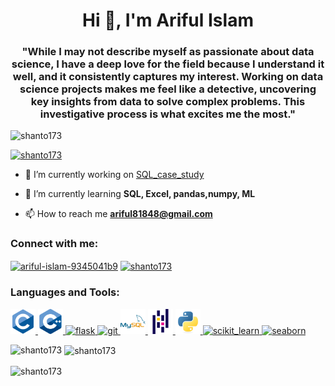 <h1 align="center">Hi 👋, I'm Ariful Islam</h1>
<h3 align="center">"While I may not describe myself as passionate about data science, I have a deep love for the field because I understand it well, and it consistently captures my interest. Working on data science projects makes me feel like a detective, uncovering key insights from data to solve complex problems. This investigative process is what excites me the most."</h3>

<p align="left"> <img src="https://komarev.com/ghpvc/?username=shanto173&label=Profile%20views&color=0e75b6&style=flat" alt="shanto173" /> </p>

<p align="left"> <a href="https://github.com/ryo-ma/github-profile-trophy"><img src="https://github-profile-trophy.vercel.app/?username=shanto173" alt="shanto173" /></a> </p>

- 🔭 I’m currently working on [SQL_case_study](https://github.com/shanto173/SQL_2024_case_study_02_Google_play_store)

- 🌱 I’m currently learning **SQL, Excel, pandas,numpy, ML**

- 📫 How to reach me **ariful81848@gmail.com**

<h3 align="left">Connect with me:</h3>
<p align="left">
<a href="https://linkedin.com/in/ariful-islam-9345041b9" target="blank"><img align="center" src="https://raw.githubusercontent.com/rahuldkjain/github-profile-readme-generator/master/src/images/icons/Social/linked-in-alt.svg" alt="ariful-islam-9345041b9" height="30" width="40" /></a>
<a href="https://www.leetcode.com/shanto173" target="blank"><img align="center" src="https://raw.githubusercontent.com/rahuldkjain/github-profile-readme-generator/master/src/images/icons/Social/leet-code.svg" alt="shanto173" height="30" width="40" /></a>
</p>

<h3 align="left">Languages and Tools:</h3>
<p align="left"> <a href="https://www.cprogramming.com/" target="_blank" rel="noreferrer"> <img src="https://raw.githubusercontent.com/devicons/devicon/master/icons/c/c-original.svg" alt="c" width="40" height="40"/> </a> <a href="https://www.w3schools.com/cpp/" target="_blank" rel="noreferrer"> <img src="https://raw.githubusercontent.com/devicons/devicon/master/icons/cplusplus/cplusplus-original.svg" alt="cplusplus" width="40" height="40"/> </a> <a href="https://flask.palletsprojects.com/" target="_blank" rel="noreferrer"> <img src="https://www.vectorlogo.zone/logos/pocoo_flask/pocoo_flask-icon.svg" alt="flask" width="40" height="40"/> </a> <a href="https://git-scm.com/" target="_blank" rel="noreferrer"> <img src="https://www.vectorlogo.zone/logos/git-scm/git-scm-icon.svg" alt="git" width="40" height="40"/> </a> <a href="https://www.mysql.com/" target="_blank" rel="noreferrer"> <img src="https://raw.githubusercontent.com/devicons/devicon/master/icons/mysql/mysql-original-wordmark.svg" alt="mysql" width="40" height="40"/> </a> <a href="https://pandas.pydata.org/" target="_blank" rel="noreferrer"> <img src="https://raw.githubusercontent.com/devicons/devicon/2ae2a900d2f041da66e950e4d48052658d850630/icons/pandas/pandas-original.svg" alt="pandas" width="40" height="40"/> </a> <a href="https://www.python.org" target="_blank" rel="noreferrer"> <img src="https://raw.githubusercontent.com/devicons/devicon/master/icons/python/python-original.svg" alt="python" width="40" height="40"/> </a> <a href="https://scikit-learn.org/" target="_blank" rel="noreferrer"> <img src="https://upload.wikimedia.org/wikipedia/commons/0/05/Scikit_learn_logo_small.svg" alt="scikit_learn" width="40" height="40"/> </a> <a href="https://seaborn.pydata.org/" target="_blank" rel="noreferrer"> <img src="https://seaborn.pydata.org/_images/logo-mark-lightbg.svg" alt="seaborn" width="40" height="40"/> </a> </p>

<p><img align="left" src="https://github-readme-stats.vercel.app/api/top-langs?username=shanto173&show_icons=true&locale=en&layout=compact" alt="shanto173" /></p>

<p>&nbsp;<img align="center" src="https://github-readme-stats.vercel.app/api?username=shanto173&show_icons=true&locale=en" alt="shanto173" /></p>

<p><img align="center" src="https://github-readme-streak-stats.herokuapp.com/?user=shanto173&" alt="shanto173" /></p>


